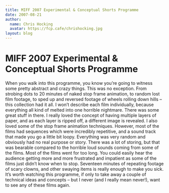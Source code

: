 ```yaml
---
title: MIFF 2007 Experimental & Conceptual Shorts Programme
date: 2007-08-21
author:
  name: Chris Hocking
  avatar: https://fcp.cafe/chrishocking.jpg
layout: blog
---
```

# MIFF 2007 Experimental & Conceptual Shorts Programme

When you walk into this programme, you know you’re going to witness some pretty abstract and crazy things. This was no exception. From strobing dots to 20 minutes of naked stop frame animation, to random lost film footage, to sped up and reversed footage of wheels rolling down hills – this collection had it all. I won’t describe each film individually, because everything all kind of melted into one horrible nightmare. There was some great stuff in there. I really loved the concept of having multiple layers of paper, and as each layer is ripped off, a different image is revealed. I also loved some of the stop frame animation techniques. However, most of the films had sequences which were incredibly repetitive, and a sound track that made you go a little bit loopy. Everything was very random and obviously had no real purpose or story. There was a lot of storing, but that was bearable compared to the horrible loud sounds coming from some of the films. Most of the films went for too long. You could easily hear the audience getting more and more frustrated and impatient as some of the films just didn’t know when to stop. Seventeen minutes of repeating footage of scary clowns, and other swaying items is really enough to make you sick. It’s worth watching this programme, if only to take away a couple of technical ideas and concepts – but I never (and I really mean never!), want to see any of these films again.